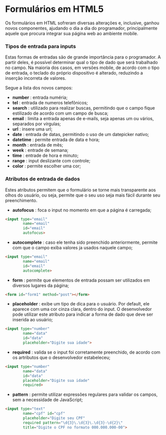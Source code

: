 # Formulários em HTML5

Os formulários em HTML sofreram diversas alterações e, inclusive, ganhou novos componentes, ajudando o dia a dia do programador, principalmente aquele que procura integrar sua página web ao ambiente mobile.

### Tipos de entrada para inputs

Estas formas de entradas são de grande importância para o programador. A partir deles, é possível determinar qual o tipo de dado que será trabalhado no campo. Na maioria dos casos, em versões mobile, de acordo com o tipo de entrada, o teclado do próprio dispositivo é alterado, reduzindo a inserção incorreta de valores.

Segue a lista dos novos campos:

* **number** : entrada numéria;
* **tel** : entrada de numeros telefônicos;
* **search** : utilizado para realizar buscas, permitindo que o campo fique estilizado de acordo com um campo de busca;
* **email** : limita a entrada apenas de e-mails, seja apenas um ou vários, separados por vírgulas;
* **url** : insere uma url;
* **date** : entrada de datas, permitindo o uso de um datepicker nativo;
* **datetime** : permite entrada de data e hora;
* **month** : entrada de mês;
* **week** : entrade de semana;
* **time** : entrade de hora e minuto;
* **range** : input deslizante com controle;
* **color** : permite escolher uma cor;

### Atributos de entrada de dados

Estes atributos permitem que o formulário se torne mais transparente aos olhos do usuário, ou seja, permite que o seu uso seja mais fácil durante seu preenchimento.

* **autofocus** : foca o input no momento em que a página é carregada;
```html
<input type="email"
        name="email"
        id="email"
        autofocus>
```

* **autocomplete** : caso ele tenha sido preenchido anteriormente, permite com que o campo exiba valores ja usados naquele campo;
```html
<input type="email"
        name="email"
        id="email"
        autocomplete>
```

* **form** : permite que elementos de entrada possam ser utilizados em diversos lugares da página;
```html
<form id="form1" method="post"></form>
```

* **placeholder** : exibe um tipo de dica para o usuário. Por default, ele aparece com uma cor cinza clara, dentro do input. O desenvolvedor pode utilizar este atributo para indicar a forma de dado que deve ser inserida ao usuário;
```html
<input type="number"
        name="data"
        id="data"
        placeholder="Digite sua idade">
```

* **required** : valida se o input foi corretamente preenchido, de acordo com os artributos que o desenvolvedor estabeleceu;
```html
<input type="number"
        name="data"
        id="data"
        placeholder="Digite sua idade"
        required>
```

* **pattern** : permite utilizar expressões regulares para validar os campos, sem a necessidade de JavaScript;
```html
<input type="text"
        name="cpf" id="cpf"
        placeholder="Digite seu CPF"
        required pattern="\d{3}\.\d{3}\.\d{3}-\d{2}\"
        title="Digite o CPF no formato 000.000.000-00">
```
